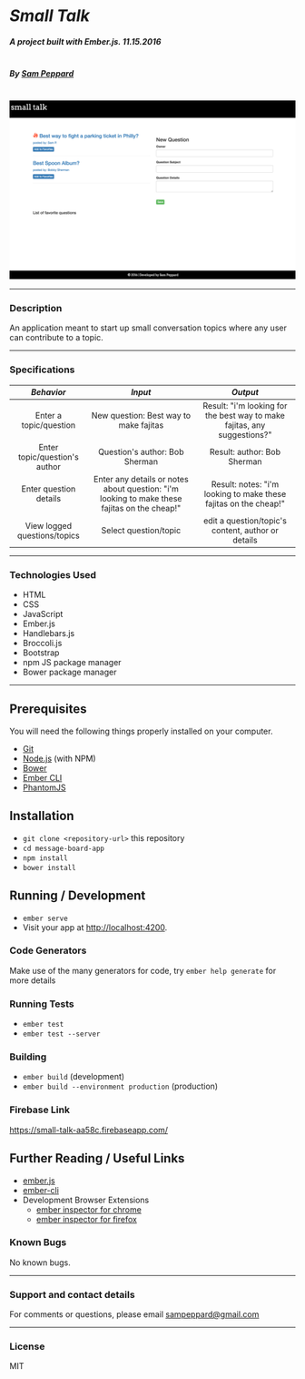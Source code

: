 # *Small Talk*

##### A project built with Ember.js. 11.15.2016
#
##### By [Sam Peppard](https://github.com/sampeppard)
#
![screenshot of project main page](app/images/demo-screenshot.jpg)

----
### **Description**

An application meant to start up small conversation topics where any user can contribute to a topic.

----
### **Specifications**
| _Behavior_ | _Input_ | _Output_ |
|:---------------------------------------------------------------------:|:---------------------------------------------------------------------------:|:-------------------------------------------------------------------------------------------------------------------:|
| Enter a topic/question | New question: Best way to make fajitas | Result: "i'm looking for the best way to make fajitas, any suggestions?" |
| Enter topic/question's author | Question's author: Bob Sherman | Result: author: Bob Sherman |
| Enter question details | Enter any details or notes about question: "i'm looking to make these fajitas on the cheap!" | Result: notes: "i'm looking to make these fajitas on the cheap!" |
| View logged questions/topics | Select question/topic | edit a question/topic's content, author or details |

----
### **Technologies Used**

* HTML
* CSS
* JavaScript
* Ember.js
* Handlebars.js
* Broccoli.js
* Bootstrap
* npm JS package manager
* Bower package manager
----

## Prerequisites

You will need the following things properly installed on your computer.

* [Git](http://git-scm.com/)
* [Node.js](http://nodejs.org/) (with NPM)
* [Bower](http://bower.io/)
* [Ember CLI](http://ember-cli.com/)
* [PhantomJS](http://phantomjs.org/)

## Installation

* `git clone <repository-url>` this repository
* `cd message-board-app`
* `npm install`
* `bower install`

## Running / Development

* `ember serve`
* Visit your app at [http://localhost:4200](http://localhost:4200).

### Code Generators

Make use of the many generators for code, try `ember help generate` for more details

### Running Tests

* `ember test`
* `ember test --server`

### Building

* `ember build` (development)
* `ember build --environment production` (production)

### Firebase Link

https://small-talk-aa58c.firebaseapp.com/

## Further Reading / Useful Links

* [ember.js](http://emberjs.com/)
* [ember-cli](http://ember-cli.com/)
* Development Browser Extensions
  * [ember inspector for chrome](https://chrome.google.com/webstore/detail/ember-inspector/bmdblncegkenkacieihfhpjfppoconhi)
  * [ember inspector for firefox](https://addons.mozilla.org/en-US/firefox/addon/ember-inspector/)


### **Known Bugs**

No known bugs.

----
### **Support and contact details**

For comments or questions, please email sampeppard@gmail.com

----
### **License**

MIT
